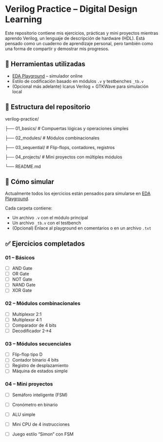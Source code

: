 # Verilog Practice – Digital Design Learning

Este repositorio contiene mis ejercicios, prácticas y mini proyectos mientras aprendo Verilog, un lenguaje de descripción de hardware (HDL). Está pensado como un cuaderno de aprendizaje personal, pero también como una forma de compartir y demostrar mis progresos.

## 🔧 Herramientas utilizadas

- [EDA Playground](https://www.edaplayground.com/) – simulador online
- Estilo de codificación basado en módulos `.v` y testbenches `_tb.v`
- (Opcional más adelante) Icarus Verilog + GTKWave para simulación local

## 📁 Estructura del repositorio
verilog-practice/

├── 01_basics/ # Compuertas lógicas y operaciones simples

├── 02_modules/ # Módulos combinacionales

├── 03_sequential/ # Flip-flops, contadores, registros

├── 04_projects/ # Mini proyectos con múltiples módulos

└── README.md


## 🧪 Cómo simular

Actualmente todos los ejercicios están pensados para simularse en [EDA Playground](https://www.edaplayground.com/).

Cada carpeta contiene:
- Un archivo `.v` con el módulo principal
- Un archivo `_tb.v` con el testbench
- (Opcional) Enlace al playground en comentarios o en un archivo `.txt`

## ✅ Ejercicios completados

### 01 – Básicos
- [ ] AND Gate
- [ ] OR Gate
- [ ] NOT Gate
- [ ] NAND Gate
- [ ] XOR Gate

### 02 – Módulos combinacionales
- [ ] Multiplexor 2:1
- [ ] Multiplexor 4:1
- [ ] Comparador de 4 bits
- [ ] Decodificador 2→4

### 03 – Módulos secuenciales
- [ ] Flip-flop tipo D
- [ ] Contador binario 4 bits
- [ ] Registro de desplazamiento
- [ ] Máquina de estados simple

### 04 – Mini proyectos
- [ ] Semáforo inteligente (FSM)
- [ ] Cronómetro en binario
- [ ] ALU simple
- [ ] Mini CPU de 4 instrucciones
- [ ] Juego estilo “Simon” con FSM



